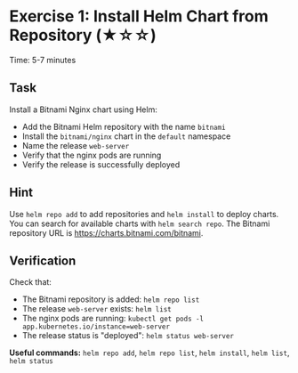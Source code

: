 # Exercise 1: Install Helm Chart from Repository (★☆☆)

Time: 5-7 minutes

## Task

Install a Bitnami Nginx chart using Helm:

- Add the Bitnami Helm repository with the name `bitnami`
- Install the `bitnami/nginx` chart in the `default` namespace
- Name the release `web-server`
- Verify that the nginx pods are running
- Verify the release is successfully deployed

## Hint

Use `helm repo add` to add repositories and `helm install` to deploy charts. You can search for available
charts with `helm search repo`. The Bitnami repository URL is <https://charts.bitnami.com/bitnami>.

## Verification

Check that:

- The Bitnami repository is added: `helm repo list`
- The release `web-server` exists: `helm list`
- The nginx pods are running: `kubectl get pods -l app.kubernetes.io/instance=web-server`
- The release status is "deployed": `helm status web-server`

**Useful commands:** `helm repo add`, `helm repo list`, `helm install`, `helm list`, `helm status`

